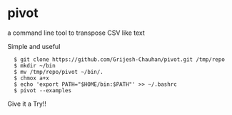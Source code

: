 # pivot
a command line tool to transpose CSV like text

Simple and useful

```
  $ git clone https://github.com/Grijesh-Chauhan/pivot.git /tmp/repo
  $ mkdir ~/bin
  $ mv /tmp/repo/pivot ~/bin/.
  $ chmox a+x
  $ echo 'export PATH="$HOME/bin:$PATH"' >> ~/.bashrc
  $ pivot --examples
```

Give it a Try!!
